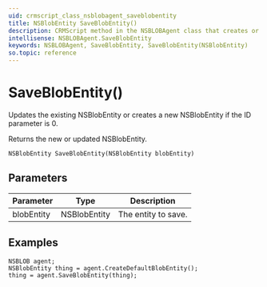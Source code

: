 ```yaml
---
uid: crmscript_class_nsblobagent_saveblobentity
title: NSBlobEntity SaveBlobEntity()
description: CRMScript method in the NSBLOBAgent class that creates or updates an NSBlobEntity
intellisense: NSBLOBAgent.SaveBlobEntity
keywords: NSBLOBAgent, SaveBlobEntity, SaveBlobEntity(NSBlobEntity)
so.topic: reference
---
```


# SaveBlobEntity()

Updates the existing NSBlobEntity or creates a new NSBlobEntity if the ID parameter is 0.

Returns the new or updated NSBlobEntity.

`NSBlobEntity SaveBlobEntity(NSBlobEntity blobEntity)`

## Parameters

| Parameter | Type | Description |
|---|---|---|
| blobEntity | NSBlobEntity | The entity to save. |

## Examples

```crmscript
NSBLOB agent;
NSBlobEntity thing = agent.CreateDefaultBlobEntity();
thing = agent.SaveBlobEntity(thing);
```
